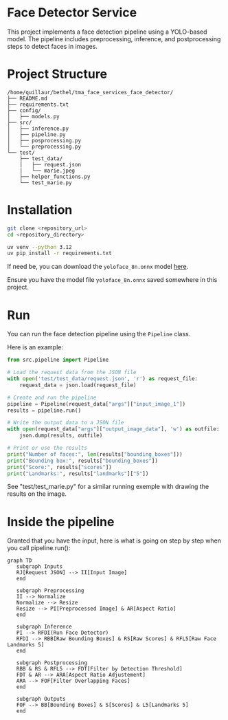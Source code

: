 # Face Detector Service
This project implements a face detection pipeline using a YOLO-based model. The pipeline includes preprocessing, inference, and postprocessing steps to detect faces in images.

# Project Structure
```
/home/quillaur/bethel/tma_face_services_face_detector/
├── README.md
├── requirements.txt
├── config/
│   ├── models.py
├── src/
│   ├── inference.py
│   ├── pipeline.py
│   ├── posprocessing.py
│   └── preprocessing.py
└── test/
    ├── test_data/
    |   ├── request.json
    |   └── marie.jpeg
    ├── helper_functions.py
    └── test_marie.py
```

# Installation
```bash
git clone <repository_url>
cd <repository_directory>
```
```bash
uv venv --python 3.12
uv pip install -r requirements.txt
```
If need be, you can download the `yoloface_8n.onnx` model [here](https://github.com/facefusion/facefusion-assets/releases/download/models-3.0.0/yoloface_8n.onnx).

Ensure you have the model file `yoloface_8n.onnx` saved somewhere in this project.

# Run
You can run the face detection pipeline using the `Pipeline` class. 

Here is an example:

```python
from src.pipeline import Pipeline

# Load the request data from the JSON file
with open('test/test_data/request.json', 'r') as request_file:
	request_data = json.load(request_file)

# Create and run the pipeline
pipeline = Pipeline(request_data["args"]["input_image_1"])
results = pipeline.run()

# Write the output data to a JSON file
with open(request_data["args"]["output_image_data"], 'w') as outfile:
	json.dump(results, outfile)

# Print or use the results
print("Number of faces:", len(results["bounding_boxes"]))
print("Bounding box:", results["bounding_boxes"])
print("Score:", results["scores"])
print("Landmarks:", results["landmarks"]["5"])
```

See "test/test_marie.py" for a similar running exemple with drawing the results on the image.

# Inside the pipeline
Granted that you have the input, here is what is going on step by step when you call pipeline.run():

   ```mermaid
   graph TD
      subgraph Inputs
      RJ[Request JSON] --> II[Input Image]
      end

      subgraph Preprocessing
      II --> Normalize
      Normalize --> Resize
      Resize --> PI[Preprocessed Image] & AR[Aspect Ratio]
      end
      
      subgraph Inference
      PI --> RFDI(Run Face Detector)
      RFDI --> RBB[Raw Bounding Boxes] & RS[Raw Scores] & RFL5[Raw Face Landmarks 5]
      end

      subgraph Postprocessing
      RBB & RS & RFL5 --> FDT[Filter by Detection Threshold]
      FDT & AR --> ARA[Aspect Ratio Adjustement] 
      ARA --> FOF[Filter Overlapping Faces]
      end

      subgraph Outputs
      FOF --> BB[Bounding Boxes] & S[Scores] & L5[Landmarks 5]
      end
   ```

